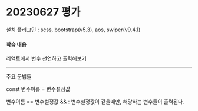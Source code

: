 # 20230627 평가

설치 플러그인 : scss, bootstrap(v5.3), aos, swiper(v9.4.1)

#### 학습 내용

리액트에서 변수 선언하고 출력해보기

----

주요 문법들

const 변수이름 = 변수설정값

변수이름 == 변수설정값 && : 변수설정값이 같을때만, 해당하는 변수들이 출력된다.
